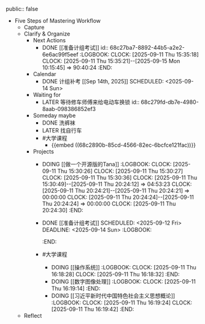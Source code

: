 public:: false

- Five Steps of Mastering Workflow
	- Capture
	- Clarify & Organize
		- Next Actions
			- DONE [[准备计组考试]]
			  id:: 68c27ba7-8892-44b5-a2e2-6e6ac99f5eef
			  :LOGBOOK:
			  CLOCK: [2025-09-11 Thu 15:35:18]
			  CLOCK: [2025-09-11 Thu 15:35:21]--[2025-09-15 Mon 10:15:45] =>  90:40:24
			  :END:
		- Calendar
			- DONE 计组补考 [[Sep 14th, 2025]]
			  SCHEDULED: <2025-09-14 Sun>
		- Waiting for
			- LATER 等待修车师傅来给电动车换锁
			  id:: 68c279fd-db7e-4980-8aab-098386852ef3
		- Someday maybe
			- DONE 洗裤袜
			- LATER 找自行车
			- #大学课程
				- {{embed ((68c2890b-85cd-4566-82ec-6bcfce121fac))}}
		- Projects
			- DOING [[做一个开源版的Tana]]
			  :LOGBOOK:
			  CLOCK: [2025-09-11 Thu 15:30:26]
			  CLOCK: [2025-09-11 Thu 15:30:27]
			  CLOCK: [2025-09-11 Thu 15:30:36]
			  CLOCK: [2025-09-11 Thu 15:30:49]--[2025-09-11 Thu 20:24:12] =>  04:53:23
			  CLOCK: [2025-09-11 Thu 20:24:21]--[2025-09-11 Thu 20:24:21] =>  00:00:00
			  CLOCK: [2025-09-11 Thu 20:24:24]--[2025-09-11 Thu 20:24:24] =>  00:00:00
			  CLOCK: [2025-09-11 Thu 20:24:30]
			  :END:
			- DONE [[准备计组考试]]
			  SCHEDULED: <2025-09-12 Fri>
			  DEADLINE: <2025-09-14 Sun>
			  :LOGBOOK:
			  
			  :END:
			- #大学课程
				- DOING [[操作系统]]
				  :LOGBOOK:
				  CLOCK: [2025-09-11 Thu 16:18:28]
				  CLOCK: [2025-09-11 Thu 16:18:32]
				  :END:
				- DOING [[数字图像处理]]
				  :LOGBOOK:
				  CLOCK: [2025-09-11 Thu 16:19:14]
				  :END:
				- DOING [[习近平新时代中国特色社会主义思想概论]]
				  :LOGBOOK:
				  CLOCK: [2025-09-11 Thu 16:19:24]
				  CLOCK: [2025-09-11 Thu 16:19:42]
				  :END:
	- Reflect